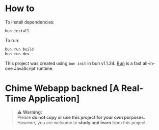 # How to


To install dependencies:

```bash
bun install
```

To run:

```bash
bun run build
bun run dev
```

This project was created using `bun init` in bun v1.1.34. [Bun](https://bun.sh) is a fast all-in-one JavaScript runtime.

# Chime Webapp backned [A Real-Time Application]

> ⚠️ **Warning:**  
> Please **do not copy or use this project for your own purposes**.  
> However, you are welcome to **study and learn** from this project.  
